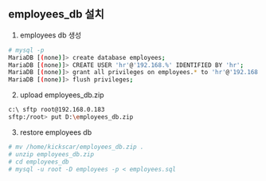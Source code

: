 ## employees_db 설치
1. employees db 생성
```sh
# mysql -p
MariaDB [(none)]> create database employees;
MariaDB [(none)]> CREATE USER 'hr'@'192.168.%' IDENTIFIED BY 'hr';
MariaDB [(none)]> grant all privileges on employees.* to 'hr'@'192.168.%';
MariaDB [(none)]> flush privileges;
```

2. upload employees_db.zip
```sh
c:\ sftp root@192.168.0.183
sftp:/root> put D:\employees_db.zip
```

3. restore employees db
```sh
# mv /home/kickscar/employees_db.zip .
# unzip employees_db.zip
# cd employees_db
# mysql -u root -D employees -p < employees.sql

```

